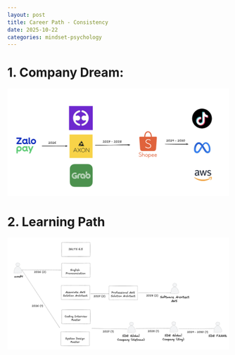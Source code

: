 ```yaml
---
layout: post
title: Career Path - Consistency
date: 2025-10-22
categories: mindset-psychology
---
```


# 1. Company Dream:

![](/images/Career-Path/long-term-consistency.png)

# 2. Learning Path

![](/images/Career-Path/learning-path.png)
